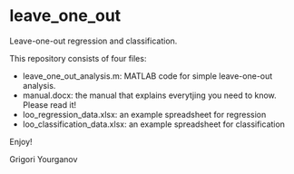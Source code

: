 # leave_one_out
Leave-one-out regression and classification.

This repository consists of four files:

- leave_one_out_analysis.m: MATLAB code for simple leave-one-out analysis.
- manual.docx: the manual that explains everytjing you need to know. Please read it!
- loo_regression_data.xlsx: an example spreadsheet for regression
- loo_classification_data.xlsx: an example spreadsheet for classification

Enjoy!

Grigori Yourganov
